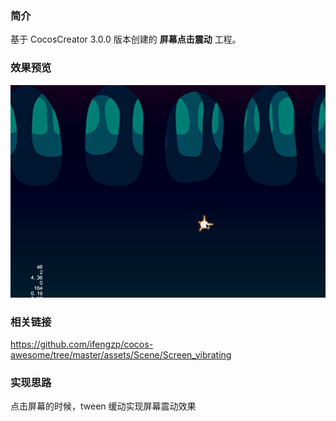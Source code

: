 ### 简介
基于 CocosCreator 3.0.0 版本创建的 **屏幕点击震动** 工程。

### 效果预览
![image](../../gif/202201/2022012015.gif)

### 相关链接
https://github.com/ifengzp/cocos-awesome/tree/master/assets/Scene/Screen_vibrating

### 实现思路
点击屏幕的时候，tween 缓动实现屏幕震动效果